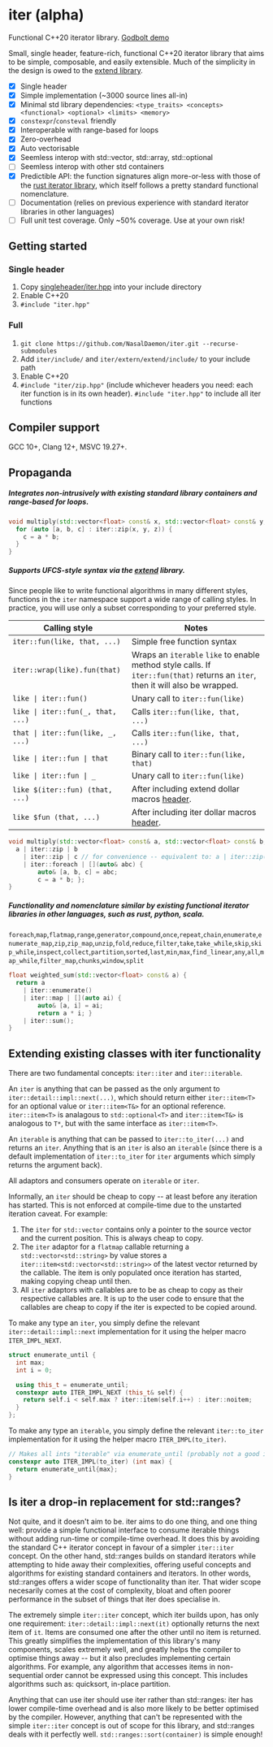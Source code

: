 # iter (alpha)
Functional C++20 iterator library.
[Godbolt demo](https://godbolt.org/#g:!((g:!((g:!((h:codeEditor,i:(filename:'1',fontScale:14,fontUsePx:'0',j:1,lang:c%2B%2B,selection:(endColumn:38,endLineNumber:1,positionColumn:38,positionLineNumber:1,selectionStartColumn:38,selectionStartLineNumber:1,startColumn:38,startLineNumber:1),source:'%23include+%22https://tinyurl.com/libiter%22%0A%0A%23include+%3Carray%3E%0A%0A//+Auto-vectorized+/+zero-overhead%0A//+Interop+with+std::array%0A//+Interop+with+range-based+for+loop%0A%0Avoid+multiply(std::array%3Cfloat,+64%3E+const%26+x,+std::array%3Cfloat,+64%3E+const%26+y,+std::array%3Cfloat,+64%3E%26+z)+%7B%0A++for+(auto+%5Ba,+b,+c%5D+:+iter::zip(x,+y,+z))+%7B%0A++++c+%3D+a+*+b%3B%0A++%7D%0A%7D%0A%0A//+Pipe+syntax%0A//+Still+auto-vectorized%0A%0Afloat+weighted_sum(std::array%3Cfloat,+64%3E+const%26+a)+%7B%0A++return+a%0A++++%7C+iter::enumerate_%3Cint%3E()%0A++++%7C+iter::map+%7C+%5B%5D(auto+ai)+%7B%0A++++++++auto%26+%5Ba,+i%5D+%3D+ai%3B%0A++++++++return+a+*+i%3B+%7D%0A++++%7C+iter::sum()%3B%0A%7D%0A%0Ausing+namespace+iter%3B%0Ausing+namespace+xtd::literals%3B%0A%0A//+Constexpr+friendly%0A%0Astatic+constexpr+int+sum_0_to_9+%3D+indices+%7C+take(_,+10)+%7C+sum()%3B%0Astatic_assert(sum_0_to_9+%3D%3D+45)%3B'),l:'5',n:'0',o:'C%2B%2B+source+%231',t:'0')),k:52.80187823291271,l:'4',n:'0',o:'',s:0,t:'0'),(g:!((g:!((h:compiler,i:(compiler:g102,filters:(b:'0',binary:'1',commentOnly:'0',demangle:'0',directives:'0',execute:'1',intel:'0',libraryCode:'0',trim:'1'),flagsViewOpen:'1',fontScale:14,fontUsePx:'0',j:1,lang:c%2B%2B,libs:!(),options:'-std%3Dc%2B%2B20+-Ofast',selection:(endColumn:1,endLineNumber:1,positionColumn:1,positionLineNumber:1,selectionStartColumn:1,selectionStartLineNumber:1,startColumn:1,startLineNumber:1),source:1,tree:'1'),l:'5',n:'0',o:'x86-64+gcc+10.2+(C%2B%2B,+Editor+%231,+Compiler+%231)',t:'0')),k:47.19812176708729,l:'4',m:50,n:'0',o:'',s:0,t:'0'),(g:!((h:compiler,i:(compiler:clang_trunk,filters:(b:'0',binary:'1',commentOnly:'0',demangle:'0',directives:'0',execute:'1',intel:'0',libraryCode:'0',trim:'1'),flagsViewOpen:'1',fontScale:14,fontUsePx:'0',j:2,lang:c%2B%2B,libs:!(),options:'-std%3Dc%2B%2B20+-Ofast',selection:(endColumn:1,endLineNumber:1,positionColumn:1,positionLineNumber:1,selectionStartColumn:1,selectionStartLineNumber:1,startColumn:1,startLineNumber:1),source:1,tree:'1'),l:'5',n:'0',o:'x86-64+clang+(trunk)+(C%2B%2B,+Editor+%231,+Compiler+%232)',t:'0')),l:'4',m:50,n:'0',o:'',s:0,t:'0')),k:47.19812176708729,l:'3',n:'0',o:'',t:'0')),l:'2',n:'0',o:'',t:'0')),version:4)

Small, single header, feature-rich, functional C++20 iterator library that aims to be simple, composable, and easily extensible. Much of the simplicity in the design is owed to the [extend library](https://github.com/NasalDaemon/extend).

- [x] Single header
- [x] Simple implementation (~3000 source lines all-in)
- [x] Minimal std library dependencies: `<type_traits> <concepts> <functional> <optional> <limits> <memory>`
- [x] `constexpr`/`consteval` friendly
- [x] Interoperable with range-based for loops
- [x] Zero-overhead
- [x] Auto vectorisable
- [x] Seemless interop with std::vector, std::array, std::optional
- [ ] Seemless interop with other std containers
- [x] Predictible API: the function signatures align more-or-less with those of the [rust iterator library](https://doc.rust-lang.org/std/iter/trait.Iterator.html), which itself follows a pretty standard functional nomenclature.
- [ ] Documentation (relies on previous experience with standard iterator libraries in other languages)
- [ ] Full unit test coverage. Only ~50% coverage. Use at your own risk!

## Getting started

### Single header
1. Copy [singleheader/iter.hpp](https://github.com/NasalDaemon/iter/blob/main/singleheader/iter.hpp) into your include directory
1. Enable C++20
1. `#include "iter.hpp"`
### Full
1. `git clone https://github.com/NasalDaemon/iter.git --recurse-submodules`
1. Add `iter/include/` and `iter/extern/extend/include/` to your include path
1. Enable C++20
1. `#include "iter/zip.hpp"` (include whichever headers you need: each iter function is in its own header). `#include "iter.hpp"` to include all iter functions

## Compiler support

GCC 10+, Clang 12+, MSVC 19.27+.

## Propaganda

##### Integrates non-intrusively with existing standard library containers and range-based for loops.
```c++
void multiply(std::vector<float> const& x, std::vector<float> const& y, std::vector<float>& z) {
  for (auto [a, b, c] : iter::zip(x, y, z)) {
    c = a * b;
  }
}
```
##### Supports UFCS-style syntax via the [extend](https://github.com/NasalDaemon/extend) library.

Since people like to write functional algorithms in many different styles, functions in the `iter` namespace support a wide range of calling styles. In practice, you will use only a subset corresponding to your preferred style.

|Calling style|Notes|
|--|--|
| `iter::fun(like, that, ...)` | Simple free function syntax|
| `iter::wrap(like).fun(that)` | Wraps an `iterable` `like` to enable method style calls. If `iter::fun(that)` returns an `iter`, then it will also be wrapped. |
| <code>like &#124; iter::fun()</code> | Unary call to `iter::fun(like)` |
| <code>like &#124; iter::fun(_, that, ...)</code> | Calls `iter::fun(like, that, ...)` |
| <code>that &#124; iter::fun(like, _, ...)</code> | Calls `iter::fun(like, that, ...)` |
| <code>like &#124; iter::fun &#124; that</code> | Binary call to `iter::fun(like, that)` |
| <code>like &#124; iter::fun &#124; _</code> | Unary call to `iter::fun(like)` |
| `like $(iter::fun) (that, ...)` | After including extend dollar macros [header](https://github.com/NasalDaemon/extend/blob/main/include/extend/dollar_macros/define.hpp). |
| `like $fun (that, ...)` | After including iter dollar macros [header](https://github.com/NasalDaemon/iter/blob/main/include/iter/dollar_macros/define.hpp). |

```c++
void multiply(std::vector<float> const& a, std::vector<float> const& b, std::vector<float>& c) {
  a | iter::zip | b
    | iter::zip | c // for convenience -- equivalent to: a | iter::zip(_, b, c)
    | iter::foreach | [](auto& abc) {
        auto& [a, b, c] = abc;
        c = a * b; };
}
```
##### Functionality and nomenclature similar by existing functional iterator libraries in other languages, such as rust, python, scala.

`foreach`,`map`,`flatmap`,`range`,`generator`,`compound`,`once`,`repeat`,`chain`,`enumerate`,`enumerate_map`,`zip`,`zip_map`,`unzip`,`fold`,`reduce`,`filter`,`take`,`take_while`,`skip`,`skip_while`,`inspect`,`collect`,`partition`,`sorted`,`last`,`min`,`max`,`find_linear`,`any`,`all`,`map_while`,`filter_map`,`chunks`,`window`,`split`

```c++
float weighted_sum(std::vector<float> const& a) {
  return a
    | iter::enumerate()
    | iter::map | [](auto ai) {
        auto& [a, i] = ai;
        return a * i; }
    | iter::sum();
}
```

## Extending existing classes with iter functionality

There are two fundamental concepts: `iter::iter` and `iter::iterable`.

An `iter` is anything that can be passed as the only argument to `iter::detail::impl::next(...)`, which should return either `iter::item<T>` for an optional value or `iter::item<T&>` for an optional reference. `iter::item<T>` is analagous to `std::optional<T>` and `iter::item<T&>` is analogous to `T*`, but with the same interface as `iter::item<T>`.

An `iterable` is anything that can be passed to `iter::to_iter(...)` and returns an `iter`. Anything that is an `iter` is also an `iterable` (since there is a default implementation of `iter::to_iter` for `iter` arguments which simply returns the argument back).

All adaptors and consumers operate on `iterable` or `iter`.

Informally, an `iter` should be cheap to copy -- at least before any iteration has started. This is not enforced at compile-time due to the unstarted iteration caveat. For example:
1. The `iter` for `std::vector` contains only a pointer to the source vector and the current position. This is always cheap to copy.
1. The `iter` adaptor for a `flatmap` callable returning a `std::vector<std::string>` by value stores a `iter::item<std::vector<std::string>>` of the latest vector returned by the callable. The item is only populated once iteration has started, making copying cheap until then.
1. All `iter` adaptors with callables are to be as cheap to copy as their respective callables are. It is up to the user code to ensure that the callables are cheap to copy if the iter is expected to be copied around.

To make any type an `iter`, you simply define the relevant `iter::detail::impl::next` implementation for it using the helper macro `ITER_IMPL_NEXT`.

```c++
struct enumerate_until {
  int max;
  int i = 0;

  using this_t = enumerate_until;
  constexpr auto ITER_IMPL_NEXT (this_t& self) {
    return self.i < self.max ? iter::item(self.i++) : iter::noitem;
  }
};
```

To make any type an `iterable`, you simply define the relevant `iter::to_iter` implementation for it using the helper macro `ITER_IMPL(to_iter)`.

```c++
// Makes all ints "iterable" via enumerate_until (probably not a good idea)
constexpr auto ITER_IMPL(to_iter) (int max) {
  return enumerate_until{max};
}
```

## Is iter a drop-in replacement for std::ranges?

Not quite, and it doesn't aim to be. iter aims to do one thing, and one thing well: provide a simple functional interface to consume iterable things without adding run-time or compile-time overhead. It does this by avoiding the standard C++ iterator concept in favour of a simpler `iter::iter` concept. On the other hand, std::ranges builds on standard iterators while attempting to hide away their complexities, offering useful concepts and algorithms for existing standard containers and iterators. In other words, std::ranges offers a wider scope of functionality than iter. That wider scope necesarily comes at the cost of complexity, bloat and often poorer performance in the subset of things that iter does specialise in.

The extremely simple `iter::iter` concept, which iter builds upon, has only one requirement: `iter::detail::impl::next(it)` optionally returns the next item of `it`. Items are consumed one after the other until no item is returned. This greatly simplifies the implementation of this library's many components, scales extremely well, and greatly helps the compiler to optimise things away -- but it also precludes implementing certain algorithms. For example, any algorithm that accesses items in non-sequential order cannot be expressed using this concept. This includes algorithms such as: quicksort, in-place partition.

Anything that can use iter should use iter rather than std::ranges: iter has lower compile-time overhead and is also more likely to be better optimised by the compiler. However, anything that can't be represented with the simple `iter::iter` concept is out of scope for this library, and std::ranges deals with it perfectly well. `std::ranges::sort(container)` is simple enough!
